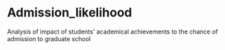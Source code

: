 # Admission_likelihood
Analysis of impact of students' academical achievements to the chance of admission to graduate school
